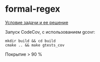 # formal-regex

[Условие задачи и ее решение](solution.pdf)

Запуск CodeCov, с использованием gcovr:
```
mkdir build && cd build
cmake .. && make gtests_cov
```

Покрытие > 90 %
